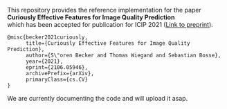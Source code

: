 This repository provides the reference implementation for the paper\
**Curiously Effective Features for Image Quality Prediction**\
which has been accepted for publication for ICIP 2021 ([Link to preprint](https://arxiv.org/abs/2106.05946)). 

```
@misc{becker2021curiously,
      title={Curiously Effective Features for Image Quality Prediction}, 
      author={S\"oren Becker and Thomas Wiegand and Sebastian Bosse},
      year={2021},
      eprint={2106.05946},
      archivePrefix={arXiv},
      primaryClass={cs.CV}
}
```
We are currently documenting the code and will upload it asap.
